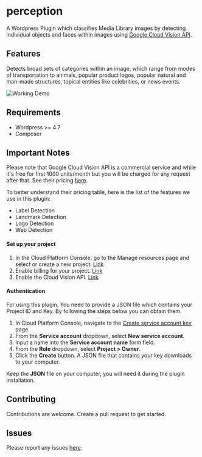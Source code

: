 # perception

A Wordpress Plugin which classifies Media Library images by detecting individual objects and faces within images using [Google Cloud Vision API](https://cloud.google.com/vision/).

## Features

Detects broad sets of categories within an image, which range from modes of transportation to animals, popular product logos, popular natural and man-made structures, topical entities like celebrities, or news events.

![Working Demo](https://i.imgur.com/KGVPQRQ.gif)

## Requirements

* Wordpress >= 4.7
* Composer

## Important Notes

Please note that Google Cloud Vision API is a commercial service and while it's free for first 1000 units/month but you will be charged for any request after that. See their pricing [here](https://cloud.google.com/vision/pricing#prices).

To better understand their pricing table, here is the list of the features we use in this plugin:

* Label Detection
* Landmark Detection
* Logo Detection
* Web Detection 


#### Set up your project

1. In the Cloud Platform Console, go to the Manage resources page and select or create a new project. [Link](https://console.cloud.google.com/cloud-resource-manager?_ga=2.235186115.-332948699.1509126047&_gac=1.39977494.1509552978.EAIaIQobChMI5dSY1eGd1wIVS7nACh2HWwFvEAAYASAAEgKdJfD_BwE)
2. Enable billing for your project. [Link](https://support.google.com/cloud/answer/6293499#enable-billing)
3. Enable the Cloud Vision API. [Link](https://console.cloud.google.com/flows/enableapi?apiid=vision.googleapis.com&redirect=https://console.cloud.google.com&_ga=2.235186115.-332948699.1509126047&_gac=1.39977494.1509552978.EAIaIQobChMI5dSY1eGd1wIVS7nACh2HWwFvEAAYASAAEgKdJfD_BwE)

#### Authentication

For using this plugin, You need to provide a JSON file which contains your Project ID and Key. By following the steps below you can obtain them.

1. In Cloud Platform Console, navigate to the [Create service account key](https://console.cloud.google.com/apis/credentials/serviceaccountkey) page.
2. From the **Service account** dropdown, select **New service account**.
3. Input a name into the **Service account name** form field.
4. From the **Role** dropdown, select **Project > Owner**.
5. Click the **Create** button. A JSON file that contains your key downloads to your computer.


Keep the **JSON** file on your computer, you will need it during the plugin installation.


## Contributing

Contributions are welcome. Create a pull request to get started.

## Issues

Please report any issues [here](https://github.com/amirandalibi/perception/issues).
